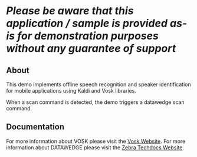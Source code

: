 *Please be aware that this application / sample is provided as-is for demonstration purposes without any guarantee of support*
=========================================================

## About

This demo implements offline speech recognition and speaker identification for mobile applications using Kaldi and Vosk libraries.

When a scan command is detected, the demo triggers a datawedge scan command.

## Documentation

For more information about VOSK please visit the [Vosk Website](https://alphacephei.com/vosk/android).
For more information about DATAWEDGE please visit the [Zebra Techdocs Website](https://techdocs.zebra.com).
